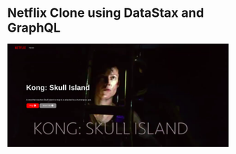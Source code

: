 <!-- @format -->

# Netflix Clone using DataStax and GraphQL
![final result](https://github.com/atefeh-dev/netflix-clone/blob/main/Screenshot%20from%202022-05-18%2019-47-32.png)
